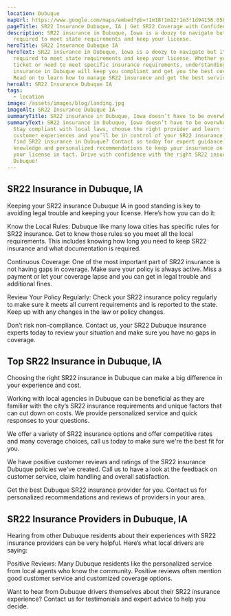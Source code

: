 ```yaml
---
location: Dubuque
mapUrl: https://www.google.com/maps/embed?pb=!1m18!1m12!1m3!1d94156.0588461476!2d-90.81250225493916!3d42.48354056524631!2m3!1f0!2f0!3f0!3m2!1i1024!2i768!4f13.1!3m3!1m2!1s0x87e32b84c08a86d3%3A0xb4be1ec626a37147!2sDubuque%2C%20IA%2C%20USA!5e0!3m2!1sen!2sca!4v1725750046284!5m2!1sen!2sca
pageTitle: SR22 Insurance Dubuque, IA | Get SR22 Coverage with Confidence
description: SR22 insurance in Dubuque, Iowa is a doozy to navigate but it’s
  required to meet state requirements and keep your license.
heroTitle: SR22 Insurance Dubuque IA
heroText: SR22 insurance in Dubuque, Iowa is a doozy to navigate but it’s
  required to meet state requirements and keep your license. Whether you got a
  ticket or need to meet specific insurance requirements, understanding SR22
  insurance in Dubuque will keep you compliant and get you the best coverage.
  Read on to learn how to manage SR22 insurance and get the best service.
heroAlt: SR22 Insurance Dubuque IA
tags:
  - location
image: /assets/images/blog/landing.jpg
imageAlt: SR22 Insurance Dubuque IA
summaryTitle: SR22 insurance in Dubuque, Iowa doesn’t have to be overwhelming
summaryText: SR22 insurance in Dubuque, Iowa doesn’t have to be overwhelming.
  Stay compliant with local laws, choose the right provider and learn from
  customer experiences and you’ll be in control of your SR22 insurance. Ready to
  find SR22 insurance in Dubuque? Contact us today for expert guidance, local
  knowledge and personalized recommendations to keep your insurance on track and
  your license in tact. Drive with confidence with the right SR22 insurance in
  Dubuque!
---
```

## SR22 Insurance in Dubuque, IA

Keeping your SR22 insurance Dubuque IA in good standing is key to avoiding legal trouble and keeping your license. Here’s how you can do it:

Know the Local Rules: Dubuque like many Iowa cities has specific rules for SR22 insurance. Get to know those rules so you meet all the local requirements. This includes knowing how long you need to keep SR22 insurance and what documentation is required.

Continuous Coverage: One of the most important part of SR22 insurance is not having gaps in coverage. Make sure your policy is always active. Miss a payment or let your coverage lapse and you can get in legal trouble and additional fines.

Review Your Policy Regularly: Check your SR22 insurance policy regularly to make sure it meets all current requirements and is reported to the state. Keep up with any changes in the law or policy changes.

Don’t risk non-compliance. Contact us, your SR22 Dubuque insurance experts today to review your situation and make sure you have no gaps in coverage.

## Top SR22 Insurance in Dubuque, IA

Choosing the right SR22 insurance in Dubuque can make a big difference in your experience and cost.

Working with local agencies in Dubuque can be beneficial as they are familiar with the city’s SR22 insurance requirements and unique factors that can cut down on costs. We provide personalized service and quick responses to your questions.

We offer a variety of SR22 insurance options and offer competitive rates and many coverage choices, call us today to make sure we're the best fit for you.

We have positive customer reviews and ratings of the SR22 insurance Dubuque policies we've created. Call us to have a look at the feedback on customer service, claim handling and overall satisfaction.

Get the best Dubuque SR22 insurance provider for you. Contact us for personalized recommendations and reviews of providers in your area.

## SR22 Insurance Providers in Dubuque, IA

Hearing from other Dubuque residents about their experiences with SR22 insurance providers can be very helpful. Here’s what local drivers are saying:

Positive Reviews: Many Dubuque residents like the personalized service from local agents who know the community. Positive reviews often mention good customer service and customized coverage options.

Want to hear from Dubuque drivers themselves about their SR22 insurance experience? Contact us for testimonials and expert advice to help you decide.
